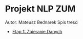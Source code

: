 # Projekt NLP ZUM
Autor: Mateusz Bednarek
Spis tresci
- [Etap 1: Zbieranie Danych](ZUM_NLP_project.ipynb#etap-1-zbieranie-danych)
